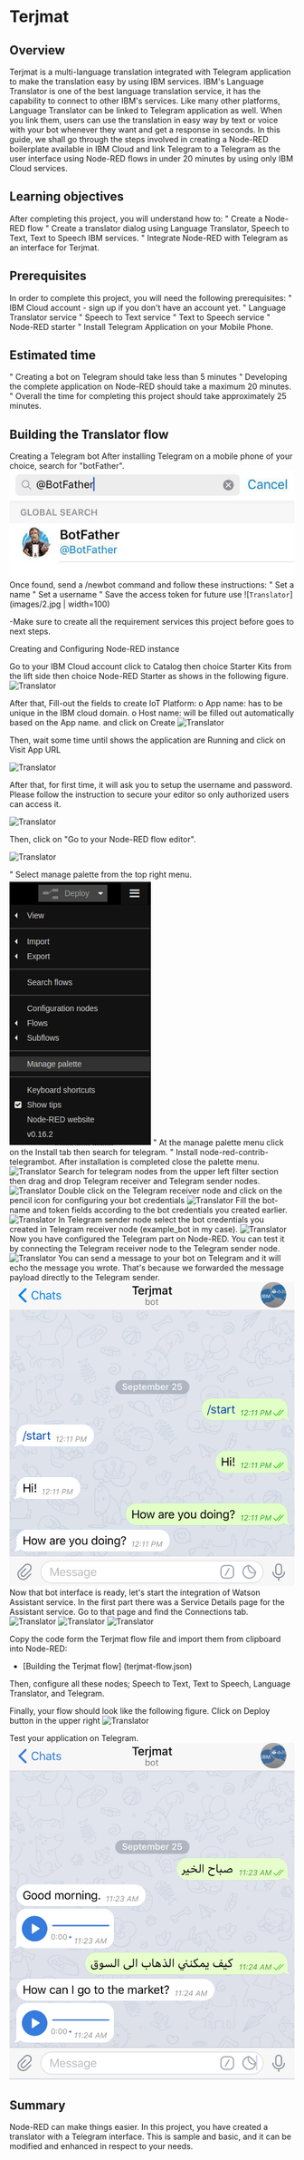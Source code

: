 # Terjmat

## Overview
Terjmat is a multi-language translation integrated with Telegram application to make the translation easy by using IBM services. IBM's Language Translator is one of the best language translation service, it has the capability to connect to other IBM's services. Like many other platforms, Language Translator can be linked to Telegram application as well. When you link them, users can use the translation in easy way by text or voice with your bot whenever they want and get a response in seconds. In this guide, we shall go through the steps involved in creating a Node-RED boilerplate available in IBM Cloud and link Telegram to a Telegram as the user interface using Node-RED flows in under 20 minutes by using only IBM Cloud services.
## Learning objectives
After completing this project, you will understand how to:
"    Create a Node-RED flow
"    Create a translator dialog using Language Translator, Speech to Text, Text to Speech IBM services.
"    Integrate Node-RED with Telegram as an interface for Terjmat. 
## Prerequisites
In order to complete this project, you will need the following prerequisites:
"    IBM Cloud account - sign up if you don't have an account yet.
"    Language Translator service
"    Speech to Text service
"    Text to Speech service
"    Node-RED starter
"    Install Telegram Application on your Mobile Phone.

## Estimated time
"    Creating a bot on Telegram should take less than 5 minutes
"    Developing the complete application on Node-RED should take a maximum 20 minutes.
"    Overall the time for completing this project should take approximately 25 minutes.
## Building the Translator flow
Creating a Telegram bot
After installing Telegram on a mobile phone of your choice, search for "botFather".
![`Translator`](images/1.jpg)
Once found, send a /newbot command and follow these instructions:
"    Set a name
"    Set a username
"    Save the access token for future use
![`Translator`](images/2.jpg | width=100)

-Make sure to create all the requirement services this project before goes to next steps.


Creating and Configuring Node-RED instance


Go to your IBM Cloud account click to Catalog then choice Starter Kits from the lift side then choice Node-RED Starter as shows in the following figure.
![`Translator`](images/3.jpg)



After that, Fill-out the fields to create IoT Platform:
o    App name: has to be unique in the IBM cloud domain.
o    Host name: will be filled out automatically based on the App name.
and click on Create 
![`Translator`](images/4.jpg)

Then, wait some time until shows the application are Running and click on Visit App URL

![`Translator`](images/5.jpg)

After that, for first time, it will ask you to setup the username and password. Please follow the instruction to secure your editor so only authorized users can access it. 

![`Translator`](images/6.jpg)

Then, click on "Go to your Node-RED flow editor".

![`Translator`](images/7.jpg)

"    Select manage palette from the top right menu.
![`Translator`](images/8.jpg)
"    At the manage palette menu click on the Install tab then search for telegram.
"    Install node-red-contrib-telegrambot. After installation is completed close the palette menu.
![`Translator`](images/9.jpg)
Search for telegram nodes from the upper left filter section then drag and drop Telegram receiver and Telegram sender nodes.  
![`Translator`](images/10.jpg)
Double click on the Telegram receiver node and click on the pencil icon for configuring your bot credentials
![`Translator`](images/11.jpg)
Fill the bot-name and token fields according to the bot credentials you created earlier.
![`Translator`](images/12.jpg)
In Telegram sender node select the bot credentials you created in Telegram receiver node (example_bot in my case).
![`Translator`](images/13.jpg)
Now you have configured the Telegram part on Node-RED. You can test it by connecting the Telegram receiver node to the Telegram sender node.
![`Translator`](images/14.jpg)
You can send a message to your bot on Telegram and it will echo the message you wrote. That's because we forwarded the message payload directly to the Telegram sender.
![`Translator`](images/15.jpg)
Now that bot interface is ready, let's start the integration of Watson Assistant service. In the first part there was a Service Details page for the Assistant service. Go to that page and find the Connections tab.
![`Translator`](images/16.jpg)
![`Translator`](images/17.jpg)
![`Translator`](images/18.jpg)

Copy the code form the Terjmat flow file and import them from clipboard into Node-RED:
- [Building the Terjmat flow] (terjmat-flow.json)

Then, configure all these nodes; Speech to Text, Text to Speech, Language Translator, and Telegram.

Finally, your flow should look like the following figure. Click on Deploy button in the upper right
![`Translator`](images/19.jpg)




Test your application on Telegram.
![`Translator`](images/20.jpg)

## Summary
Node-RED can make things easier. In this project, you have created a translator with a Telegram interface. This is sample and basic, and it can be modified and enhanced in respect to your needs.
